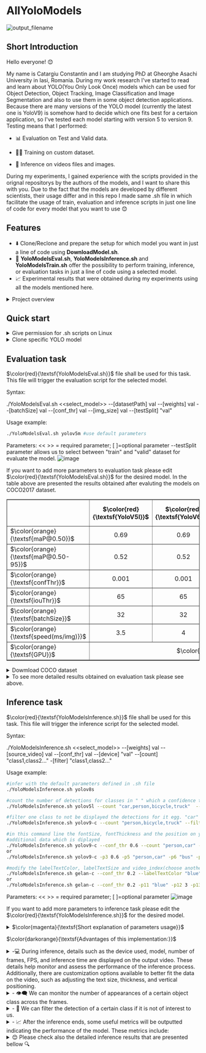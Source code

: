 # AllYoloModels
![output_filename](https://github.com/CostiCatargiu/AllYoloModels/assets/70476115/a8979dcb-2bb6-4f15-b4f9-10b3f99a7452)



## Short Introduction
Hello everyone! 😊

My name is Catargiu Constantin and I am studying PhD at Gheorghe Asachi University in Iasi, Romania. During my work research I've started to read and learn about YOLO(You Only Look Once) models which can be used for Object Detection, Object  Tracking, Image Classification and Image Segmentation and also to use them in some object detection applications. Because there are many versions of the YOLO model (currently the latest one is YoloV9) is somehow hard to decide which one fits best for a certaion application, so I've tested each model starting with version 5 to version 9. Testing means that I performed:

  - 📊 Evaluation on Test and Valid data.
  
  - 🏋️‍♂️ Training on custom dataset.
  
  - 🧠 Inference on videos files and images.

During my experiments, I gained experience with the scripts provided in the orignal repositorys by the authors of the models, and I want to share this with you. Due to the fact that the models are developed by different scientists, their  usage differ and in this repo I made same .sh file in which facilitate the usage of train, evaluation and inference scripts in just one line of code for every model that you want to use 😊

## Features

- ⬇️ Clone/Reclone and prepare the setup for which model you want in just a line of code using **DownloadModel.sh**.
- 🔧 **YoloModelsEval.sh**, **YoloModelsInference.sh** and **YoloModelsTrain.sh** offer the possibility to perform training, inference, or evaluation tasks in just a line of code using a selected model.
- 📈  Experimental results that were obtained during my experiments using all the models mentioned here.

<details>
  <summary>Project overview</summary>
After this repository is cloned the structure of the project will look like in the images bellow with the mention that the **YoloModels** directory is empty because no model is cloned there.

![image](https://github.com/CostiCatargiu/AllYoloModels/assets/70476115/76f8e45a-f182-48ff-860e-bf4094b66c2b) ![image](https://github.com/CostiCatargiu/AllYoloModels/assets/70476115/4aab8c84-1748-40bc-a399-fdecd570a6eb)

</details>

## Quick start

<details>
    <summary>Give permission for .sh scripts on Linux</summary>

  ```bash
  chmod +X DownloadModel.sh
  chmod +X YoloModelsEval.sh
  chmod +X YoloModelsInference.sh
  chmod +X YoloModelsTrain.sh

  ```

</details>

<details>
  <summary>Clone specific YOLO model</summary>
  
  To clone a specifi yolo model $\color{magenta}{\textsf{DownloadModel.sh}}$ is used that requires on parameter from the list  $\color{orange}{\textsf{(yolov5, yolov6, yolov7, yolov8, yolov9)}}$.
  
  ```bash
  ./DownloadModel.sh yolov5
  ```

Notice that first you clone the model, $\color{magenta}{\textsf{requirements.txt}}$ for it will be also installed.
After the model is cloned it will appear in $\color{magenta}{\textsf{YoloModels}}$ directory. If the model is already there and the script is executed a message will appear and ask if we want to reclone or no.

![image](https://github.com/CostiCatargiu/AllYoloModels/assets/70476115/ac73a342-45ef-4668-a298-0d481387bc18)

</details>


## Evaluation task

 $\color{red}{\textsf{YoloModelsEval.sh}}$ file shall be used for this task. This file will trigger the evaluation script for the selected model.

Syntax:

./YoloModelsEval.sh  <<select_model>> --[datasetPath] val --[weights] val --[batchSize] val --[conf_thr] val --[img_size] val --[testSplit] "val"

Usage example:
  ```bash
 ./YoloModelsEval.sh yolov5m #use default parameters
```
Parameters: 
 << >> = required parameter; [ ]=optional parameter
 --testSplit parameter allows us to select between "train" and "valid" dataset for evaluate the model.
![image](https://github.com/CostiCatargiu/AllYoloModels/assets/70476115/8e21d24a-c73b-4d63-ad9f-265fa56b8686)

If you want to add more parameters to evaluation task please edit $\color{red}{\textsf{YoloModelsEval.sh}}$ for the desired model. In the table above are presented the results obtained after evaluting the models on COCO2017 dataset.  

<table border="1">
  <tr>
    <th></th>
    <th align="center">$\color{red}{\textsf{YoloV5l}}$</th>
    <th align="center">$\color{red}{\textsf{YoloV6l}}$</th>
    <th align="center">$\color{red}{\textsf{YoloV7}}$</th>
    <th align="center">$\color{red}{\textsf{YoloV8l}}$</th>
    <th align="center">$\color{red}{\textsf{YoloV9-e}}$</th>
    <th align="center">$\color{red}{\textsf{YoloV9-gelan-e}}$</th>

  </tr>
  <tr>
    <td>$\color{orange}{\textsf{maP@0.50}}$</td>
    <td align="center">0.69</td>
    <td align="center">0.69</td>
    <td align="center">0.69</td>
    <td align="center">0.71</td>
    <td align="center">0.73</td>
    <td align="center">0.72</td>

  </tr>
    <tr>
    <td>$\color{orange}{\textsf{maP@0.50-95}}$</td>
    <td align="center">0.52</td>
    <td align="center">0.52</td>
    <td align="center">0.50</td>
    <td align="center">0.57</td>
    <td align="center">0.56</td>
    <td align="center">0.55</td>
    
  </tr>
  
  <tr>
    <td>$\color{orange}{\textsf{confThr}}$</td>
    <td align="center">0.001</td>
    <td align="center">0.001</td>
    <td align="center">0.001</td>
    <td align="center">0.001</td>
    <td align="center">0.001</td>
    <td align="center">0.001</td>

  </tr>
  <tr>
    <td>$\color{orange}{\textsf{iouThr}}$</td>
    <td align="center">65</td>
    <td align="center">65</td>
    <td align="center">65</td>
    <td align="center">65</td>
    <td align="center">65</td>
    <td align="center">65</td>
  </tr>
    <tr>
    <td>$\color{orange}{\textsf{batchSize}}$</td>
    <td align="center">32</td>
    <td align="center">32</td>
    <td align="center">32</td>
    <td align="center">32</td>
    <td align="center">32</td>
    <td align="center">32</td>
  </tr>
    <tr>
    <td>$\color{orange}{\textsf{speed(ms/img)}}$</td>
    <td align="center">3.5</td>
    <td align="center">4</td>
    <td align="center">4.4</td>
    <td align="center">4</td>
    <td align="center">9.2</td>
    <td align="center">8</td>

  </tr>
  <tr>
    <td>$\color{orange}{\textsf{GPU}}$</td>
    <td colspan="7" align="center" >$\color{green}{\textsf{NVIDIA GeForce RTX 4090, 24209MiB}}$</td>
  </tr>
  
</table>

<details>
  <summary>Dowmload COCO dataset</summary>

To download COCO dataset you can use $\color{red}{\textsf{Utility/DatasetDownloadScripts/getcoco.sh}}$ .

The dataset will be downloaded in $\color{red}{\textsf{Utility/COCOdatasets}}$.

Please note that the labels for the testing set are not available, or at least I didn't find them. Another observation is that for YoloV6, we need to use bounding box format labels instead of polygon format labels for the evaluation task.

In the **get_coco.sh** script, we can select between downloading the train, test, valid, and segment data. By default, all datasets will be downloaded.

The YAML file for COCO dataset is located at path $\color{red}{\textsf{Utility/YAMLconfigs/coco.yaml}}$

Dataset size is around 27GB ( 5000 valid images, 40 670 test images and 118 287 train images)
</details>

<details>
  <summary>To see more detailed results obtained on evaluation task please see above.</summary>


<details>
  <summary>Evaluation on COCO dataset using yolov5l </summary>

![image](https://github.com/CostiCatargiu/AllYoloModels/assets/70476115/3993b392-1120-480a-ade3-823087e5e1e1)


</details>

<details>
  <summary>Evaluation on COCO dataset using yolov6l </summary>

![image](https://github.com/CostiCatargiu/AllYoloModels/assets/70476115/b001d8d6-bff8-4a23-bb70-bebd7420bd96)

![image](https://github.com/CostiCatargiu/AllYoloModels/assets/70476115/46c44ab4-03b2-4313-bbc9-44ec6ba20c53)

</details>


<details>
  <summary>Evaluation on COCO dataset using yolov7 </summary>

![image](https://github.com/CostiCatargiu/AllYoloModels/assets/70476115/5eb42bbf-2647-4fa3-b9b6-e17b928d34ea)

![image](https://github.com/CostiCatargiu/AllYoloModels/assets/70476115/b73ccf56-b06d-484b-ab70-ec0ea560dfaf)

</details>


<details>
  <summary>Evaluation on COCO dataset using yolov8l </summary>

![image](https://github.com/CostiCatargiu/AllYoloModels/assets/70476115/069538f6-fa61-462f-bcb9-f95a871dca38)

![image](https://github.com/CostiCatargiu/AllYoloModels/assets/70476115/df790ffa-62d5-4ccf-a07d-6943d733b5f7)


</details>

<details>
  <summary>Evaluation on COCO dataset using yolov9-e </summary>

![image](https://github.com/CostiCatargiu/AllYoloModels/assets/70476115/cb58d821-0462-4c93-93f6-e110cdf0582e)

</details>

<details>
  <summary>Evaluation on COCO dataset using yolov9_gelan-e </summary>

![image](https://github.com/CostiCatargiu/AllYoloModels/assets/70476115/451f47b8-ca6a-40b8-ac9b-5e5ef451738f)

</details>

</details>

## Inference task

 $\color{red}{\textsf{YoloModelsInference.sh}}$ file shall be used for this task. This file will trigger the inference script for the selected model.

Syntax:

./YoloModelsInference.sh  <<select_model>> --[weights] val --[source_video] val --[conf_thr] val --[device] "val" --[count] "class1,class2..." -[filter] "class1,class2..."

Usage example:
  ```bash
#infer with the default parameters defined in .sh file
 ./YoloModelsInference.sh yolov8s

 #count the number of detections for classes in " " which a confidence threshold of 0.5
 ./YoloModelsInference.sh yolov5l --count "car,person,bicycle,truck"  --conf_thr 0.5

#filter one class to not be displayed the detections for it egg. "car" class
 ./YoloModelsInference.sh yolov9-c --count "person,bicycle,truck" --filter "car"  --conf_thr 0.5

#in this command line the fontSize, fontThickness and the position on y_axes are configured for a better appearence in the image of the
#additional data which is diplayed 
./YoloModelsInference.sh yolov9-c --conf_thr 0.6 --count "person,car" --filter "bus" --fontSize 1 --fontThickness 3 --ypos 50
or
./YoloModelsInference.sh yolov9-c -p3 0.6 -p5 "person,car" -p6 "bus" -p7 1 -p8 3 -p9 50

#modify the labelTextColor, labelTextSize and video_index(choose another video for inference from the list)
./YoloModelsInference.sh gelan-c --conf_thr 0.2 --labelTextColor "blue" --labelTextSize 3 --video_index 4
or
./YoloModelsInference.sh gelan-c --conf_thr 0.2 -p11 "blue" -p12 3 -p13 4

```
Parameters: 
 << >> = required parameter; [ ]=optional parameter
![image](https://github.com/CostiCatargiu/AllYoloModels/assets/70476115/d9df86a7-8ced-4f9c-acb5-3ca25d144793)

If you want to add more parameters to inference task please edit the $\color{red}{\textsf{YoloModelsInference.sh}}$ for the desired model.


<details>
  <summary>$\color{magenta}{\textsf{Short explanation of parameters usage}}$</summary>
  

The image above shows a variety of parameters available for selection, depending on what we aim to achieve in the inference task.
1. $\color{orange}{\textsf{model}}$: the only mandatory parameter required to initiate the inference process. It specifies the version of the YOLO model to be used for the inference task. The available options for this parameter are shown in the image above. All subsequent parameters are optional, and default values will be used if they are not provided.
   
2. $\color{orange}{\textsf{-p1 || --weights}}$: This parameter specifies the path to the weights that wiil be used for the inference. Default value for this:  $\color{blue}{\textsf{/ExperimentalResults/YoloV.../weights/<model>.pt}}$.

3. $\color{orange}{\textsf{p2 || --source video}}$: This parameter specifies the path to the video that will be used for inference. To simplify the selection of the desired video for inference, all files have been placed in a specific directory. From there, one can choose a video by indicating its index in the list (the image above displays all my test videos along with their respective indexes). The index of the video is specified using the next parameter.

4. $\color{orange}{\textsf{-p3 || --video index}}$: This parameter is used to indicate the list index of the video that will be used for inference.

5. $\color{orange}{\textsf{-p4 || --conf thr}}$: This parameter is used to set the cofindence threshold for the detection. Will be processed only the predictions with a precision greater than this threshold.

6. $\color{orange}{\textsf{-p5 || --device}}$: This parameter indicates the devide which will be used for the inference. We can choose 0 for GPU or "cpu".

7. $\color{orange}{\textsf{-p6 || --count}}$: This parameter is essentially a list where you can specify certain classes that the model was trained on. Using this parameter allows you to count and display the number of detections for the specified classes in each frame. By default this option is disabled.

8. $\color{orange}{\textsf{-p7 || --filter}}$: This parameter is essentially a list where you can specify certain classes that the model was trained on. Using this parameter allows you to exclude the specified classes from being displayed in the inference output. By default, this option is disabled.

9. $\color{orange}{\textsf{-p8 || --fontSize}}$: This parameter allows you to configure the text dimensions of the information displayed during video inference. This is useful because video resolutions can vary, and the text may be too small or too large depending on the resolution.

10. $\color{orange}{\textsf{-p9 || --fontThickness}}$: Similar to the previous parameter.

11.  $\color{orange}{\textsf{-p10 || --ypos}}$: This parameter is related to -p8 and -p9 and allows you to modify the distance between lines of displayed information to better fit within the image.

12. $\color{orange}{\textsf{-p11 || --thr metric}}$: This parameter sets a threshold for the metrics calculated after the inference process, based on the number of predictions per class and their confidence levels. Upon completion of the inference, a txt file with two tables will be generated: one displaying the number of predictions and their average precision for each class with a confidence greater than this threshold, and a second table with the same information for predictions with a confidence below this threshold.

13. $\color{orange}{\textsf{-p12 || --labelTextColor}}$: This parameter allows you to change the label text color, which can be useful when the text color is hard to distinguish from the background.

14. $\color{orange}{\textsf{-p13 || --labelTextSize}}$: This parameter allows you to adjust the label text size, which can be useful for different video resolutions where the text on certain labels may not be clearly visible.

</details>

$\color{darkorange}{\textsf{Advantages of this implementation:}}$

<details>
  <summary> -💻 During inference, details such as the device used, model, number of frames, FPS, and inference time are displayed on the output video. These details help monitor and assess the performance of the inference process. Additionally, there are customization options available to better fit the data on the video, such as adjusting the text size, thickness, and vertical positioning. </summary>

  ```bash
./YoloModelsInference.sh yolov8m --conf_thr 0.45 --count "car,person,bus,bicycle"  --labelTextColor "black" --fontSize 2 --fontThickness 2 --ypos 60 --video_index 15 --labelTextSize 2  --thr_metric 0.6
  ```
![image](https://github.com/CostiCatargiu/AllYoloModels/assets/70476115/cb0cc011-6ceb-4e74-87ee-90d2098981f1)

  ```bash
./YoloModelsInference.sh yolov8m --conf_thr 0.45 --count "car,person,bus,bicycle"  --labelTextColor "white" --fontSize 1 --fontThickness 2 --ypos 40 --video_index 15 --labelTextSize 5  --thr_metric 0.6
  ```
![image](https://github.com/CostiCatargiu/AllYoloModels/assets/70476115/24b5c096-174d-4c6a-ae24-a972a2ce1ba7)

</details>


<details>
  <summary> - 👁️‍🗨️ We can monitor the number of appearances of a certain object class across the frames. </summary>
  
![image](https://github.com/CostiCatargiu/AllYoloModels/assets/70476115/794b4565-5737-4563-aa48-a4592150f248)

</details>

  <details>
  <summary> - 🚫 We can filter the detection of a certain class if it is not of interest to us. </summary>
    
![image](https://github.com/CostiCatargiu/AllYoloModels/assets/70476115/22e8d381-8147-442e-a5b2-d47521270cc2)

</details>

  <details>
  <summary>  - 📈 After the inference ends, some useful metrics will be outputted indicating the performance of the model. These metrics include: </summary>
    
    a. The total number of objects detected for all classes in the video.

    b. The total number of detections for each class over the frames.
        
    c. The average precision for each class over the frames.
    
    d. The average FramesPerSecond (FPS).

    e. The time for inference process.
These metrics are saved in TXT format and are automatically stored after each inference task at the following path: egg. $\color{darkorange}{\textsf{ExperimentalRresults/YoloV9/inferGelan/exp28/gelan-c.txt}}$

  <details>
  <summary> gelan-c.txt </summary>
    
![image](https://github.com/CostiCatargiu/AllYoloModels/assets/70476115/729bd458-94f1-405e-936e-7a3a80102631)
  </details>
  
  <details>
  <summary> yolov9-c.txt </summary>
    
![image](https://github.com/CostiCatargiu/AllYoloModels/assets/70476115/415b0bbe-608a-40a3-a900-05db8582557d)
  </details>

  <details>
  <summary>yolov8l.txt </summary>
    
![image](https://github.com/CostiCatargiu/AllYoloModels/assets/70476115/b707923b-341b-4939-b639-f319b3a3257e)
  </details>


Additionally, there's an option to create a separate TXT file that compares the results obtained from each model after inference.The key advantage of this new TXT file is that it structures the data into tables, enabling straightforward and efficient comparison of performance across different models. This tabular arrangement simplifies the analysis, allowing users to quickly assess and contrast the effectiveness of each model based on two metrics: average precision per class and total number of detection per class. This organized format is especially beneficial for identifying the most suitable model for specific tasks or environments.

To generate this new metric we need to follow 2 steps:
1. Put the .txt files that you want to compare at the following path: $\color{darkorange}{\textsf{ExperimentalResults/Metrics/}}$
2. Execute the .py script:  $\color{darkorange}{\textsf{Utils/Scripts/generatemetric.py}}$. The script will generate a $\color{darkorange}{\textsf{Utils/Scripts/metric.txt}}$ file that contains the compared data for the models selected. 

![image](https://github.com/CostiCatargiu/AllYoloModels/assets/70476115/f27e1111-61e3-4857-ab3b-cb505dfcc2e5)

![image](https://github.com/CostiCatargiu/AllYoloModels/assets/70476115/12de89ca-4d52-412c-9b1f-20a8ab48b820)

![image](https://github.com/CostiCatargiu/AllYoloModels/assets/70476115/1d680e7a-66d8-45f3-b655-a954af175738)


</details>


</details>

  <details>
  <summary> 😊 Please check also the detailed inference results that are presented bellow 🔍 </summary>

<details>
  <summary> Compariston between results obtained after inference on video using all 6 models </summary>

<table border="1">
  <tr>
    <th></th>
    <th align="center">$\color{red}{\textsf{classes}}$</th>
    <th align="center">$\color{red}{\textsf{YoloV5l}}$</th>
    <th align="center">$\color{red}{\textsf{YoloV6l}}$</th>
    <th align="center">$\color{red}{\textsf{YoloV7}}$</th>
    <th align="center">$\color{red}{\textsf{YoloV8l}}$</th>
    <th align="center">$\color{red}{\textsf{YoloV9-c}}$</th>
    <th align="center">$\color{red}{\textsf{YoloV9-gelan-c}}$</th>
  </tr>

  <tr>
    <td>$\color{orange}{\textsf{nrDetects}}$</td>
    <td>$\color{orange}{\textsf{person}}$</td>
    <td align="center">9779</td>
    <td align="center">10385</td>
    <td align="center">10962</td>
    <td align="center">9924</td>
    <td align="center">10009</td>
    <td align="center">13342</td>
  </tr>
    <tr>
    <td>$\color{orange}{\textsf{avgConf}}$</td>
    <td>$\color{orange}{\textsf{person}}$</td>
    <td align="center">0.55</td>
    <td align="center">0.67</td>
    <td align="center">0.57</td>
    <td align="center">0.68</td>
    <td align="center">0.58</td>
    <td align="center">0.59</td>
  </tr>
  <tr>
    <td>$\color{orange}{\textsf{nrDetects}}$</td>
    <td>$\color{orange}{\textsf{bicycle}}$</td>
    <td align="center">1909</td>
    <td align="center">1656</td>
    <td align="center">1984</td>
    <td align="center">1567</td>
    <td align="center">1361</td>
    <td align="center">2644</td>
  </tr>
    <tr>
    <td>$\color{orange}{\textsf{avgConf}}$</td>
    <td>$\color{orange}{\textsf{bicycle}}$</td>
    <td align="center">0.60</td>
    <td align="center">0.83</td>
    <td align="center">0.65</td>
    <td align="center">0.54</td>
    <td align="center">0.65</td>
    <td align="center">0.68</td>
  </tr>
  <tr>
    <td>$\color{orange}{\textsf{nrDetects}}$</td>
    <td>$\color{orange}{\textsf{car}}$</td>
    <td align="center">16668</td>
    <td align="center">14124</td>
    <td align="center">13396</td>
    <td align="center">13482</td>
    <td align="center">13514</td>
    <td align="center">15156</td>
  </tr>
    <tr>
    <td>$\color{orange}{\textsf{avgConf}}$</td>
    <td>$\color{orange}{\textsf{car}}$</td>
    <td align="center">0.71</td>
    <td align="center">0.70</td>
    <td align="center">0.76</td>
    <td align="center">0.75</td>
    <td align="center">0.74</td>
    <td align="center">0.76</td>
  </tr>
    <tr>
    <td>$\color{orange}{\textsf{nrDetects}}$</td>
    <td>$\color{orange}{\textsf{truck}}$</td>
    <td align="center">2586</td>
    <td align="center">4664</td>
    <td align="center">5880</td>
    <td align="center">4167</td>
    <td align="center">4710</td>
    <td align="center">6391</td>
  </tr>
    <tr>
    <td>$\color{orange}{\textsf{avgConf}}$</td>
    <td>$\color{orange}{\textsf{truck}}$</td>
    <td align="center">0.88</td>
    <td align="center">0.75</td>
    <td align="center">0.89</td>
    <td align="center">0.73</td>
    <td align="center">0.86</td>
    <td align="center">0.86</td>
  </tr>
    <tr>
    <td>$\color{orange}{\textsf{nrDetects}}$</td>
    <td>$\color{orange}{\textsf{bus}}$</td>
    <td align="center">2008</td>
    <td align="center">2175</td>
    <td align="center">1534</td>
    <td align="center">1919</td>
    <td align="center">1712</td>
    <td align="center">1660</td>
  </tr>
    <tr>
    <td>$\color{orange}{\textsf{avgConf}}$</td>
    <td>$\color{orange}{\textsf{bus}}$</td>
    <td align="center">0.85</td>
    <td align="center">0.83</td>
    <td align="center">0.86</td>
    <td align="center">0.79</td>
    <td align="center">0.83</td>
    <td align="center">0.83</td>
  </tr>
      <tr>
    <td>$\color{orange}{\textsf{nrDetects}}$</td>
    <td>$\color{orange}{\textsf{traffic light}}$</td>
    <td align="center">1272</td>
    <td align="center">861</td>
    <td align="center">1456</td>
    <td align="center">918</td>
    <td align="center">1007</td>
    <td align="center">3278</td>
  </tr>
    <tr>
    <td>$\color{orange}{\textsf{avgConf}}$</td>
    <td>$\color{orange}{\textsf{traffic light}}$</td>
    <td align="center">0.90</td>
    <td align="center">0.78</td>
    <td align="center">0.92</td>
    <td align="center">0.61</td>
    <td align="center">0.89</td>
    <td align="center">0.90</td>
  </tr>
      <tr>
    <td>$\color{orange}{\textsf{nrDetects}}$</td>
    <td>$\color{orange}{\textsf{motorcycle}}$</td>
    <td align="center">703</td>
    <td align="center">194</td>
    <td align="center">334</td>
    <td align="center">349</td>
    <td align="center">84</td>
    <td align="center">1640</td>
  </tr>
    <tr>
    <td>$\color{orange}{\textsf{avgConf}}$</td>
    <td>$\color{orange}{\textsf{motorcycle}}$</td>
    <td align="center">0.83</td>
    <td align="center">0.7</td>
    <td align="center">0.86</td>
    <td align="center">0.56</td>
    <td align="center">0.79</td>
    <td align="center">0.82</td>
  </tr>
      <tr>
    <td>$\color{orange}{\textsf{nrDetects}}$</td>
    <td>$\color{orange}{\textsf{backpack}}$</td>
    <td align="center">134</td>
    <td align="center">0</td>
    <td align="center">8</td>
    <td align="center">7</td>
    <td align="center">1</td>
    <td align="center">139</td>
  </tr>
    <tr>
    <td>$\color{orange}{\textsf{avgConf}}$</td>
    <td>$\color{orange}{\textsf{backpack}}$</td>
    <td align="center">0.90</td>
    <td align="center">0.00</td>
    <td align="center">0.93</td>
    <td align="center">0.54</td>
    <td align="center">0.91</td>
    <td align="center">0.91</td>
  </tr>
        <tr>
    <td>$\color{orange}{\textsf{nrDetects}}$</td>
    <td>$\color{orange}{\textsf{stop sign}}$</td>
    <td align="center">274</td>
    <td align="center">74</td>
    <td align="center">16</td>
    <td align="center">0</td>
    <td align="center">0.72</td>
    <td align="center">112</td>
  </tr>
    <tr>
    <td>$\color{orange}{\textsf{avgConf}}$</td>
    <td>$\color{orange}{\textsf{stops sign}}$</td>
    <td align="center">0.89</td>
    <td align="center">0.7</td>
    <td align="center">0.91</td>
    <td align="center">0.00</td>
    <td align="center">0.72</td>
    <td align="center">0.91</td>
  </tr>
    <tr>
    <td>$\color{orange}{\textsf{nrDetects}}$</td>
    <td>$\color{orange}{\textsf{suitcase}}$</td>
    <td align="center">0</td>
    <td align="center">0</td>
    <td align="center">0</td>
    <td align="center">0</td>
    <td align="center">0</td>
    <td align="center">41</td>
  </tr>
    <tr>
    <td>$\color{orange}{\textsf{avgConf}}$</td>
    <td>$\color{orange}{\textsf{suitcase}}$</td>
    <td align="center">0.00</td>
    <td align="center">0.00</td>
    <td align="center">0.00</td>
    <td align="center">0.00</td>
    <td align="center">0.00</td>
    <td align="center">0.92</td>
  </tr>
      <tr>
    <td>$\color{orange}{\textsf{nrDetects}}$</td>
    <td>$\color{orange}{\textsf{potted plant}}$</td>
    <td align="center">14</td>
    <td align="center">0</td>
    <td align="center">0</td>
    <td align="center">6</td>
    <td align="center">0.72</td>
    <td align="center">1</td>
  </tr>
    <tr>
    <td>$\color{orange}{\textsf{avgConf}}$</td>
    <td>$\color{orange}{\textsf{potted plant}}$</td>
    <td align="center">0.89</td>
    <td align="center">0.00</td>
    <td align="center">0.00</td>
    <td align="center">0.54</td>
    <td align="center">0.00</td>
    <td align="center">0.92</td>
  </tr>
        <tr>
    <td>$\color{orange}{\textsf{nrDetects}}$</td>
    <td>$\color{orange}{\textsf{bird}}$</td>
    <td align="center">3</td>
    <td align="center">0</td>
    <td align="center">0</td>
    <td align="center">0</td>
    <td align="center">0</td>
    <td align="center">11</td>
  </tr>
    <tr>
    <td>$\color{orange}{\textsf{avgConf}}$</td>
    <td>$\color{orange}{\textsf{bird}}$</td>
    <td align="center">0.89</td>
    <td align="center">0.00</td>
    <td align="center">0.00</td>
    <td align="center">0.00</td>
    <td align="center">0.00</td>
    <td align="center">0.92</td>
  </tr>
        <tr>
    <td>$\color{orange}{\textsf{nrDetects}}$</td>
    <td>$\color{orange}{\textsf{handbag}}$</td>
    <td align="center">2</td>
    <td align="center">39</td>
    <td align="center">127</td>
    <td align="center">4</td>
    <td align="center">40</td>
    <td align="center">143</td>
  </tr>
    <tr>
    <td>$\color{orange}{\textsf{avgConf}}$</td>
    <td>$\color{orange}{\textsf{handbag}}$</td>
    <td align="center">0.89</td>
    <td align="center">0.63</td>
    <td align="center">0.92</td>
    <td align="center">0.53</td>
    <td align="center">0.89</td>
    <td align="center">0.91</td>
  </tr>
      <tr>
    <td>$\color{orange}{\textsf{nrDetects}}$</td>
    <td>$\color{orange}{\textsf{train}}$</td>
    <td align="center">4</td>
    <td align="center">0</td>
    <td align="center">0</td>
    <td align="center">0</td>
    <td align="center">0.72</td>
    <td align="center">0</td>
  </tr>
    <tr>
    <td>$\color{orange}{\textsf{avgConf}}$</td>
    <td>$\color{orange}{\textsf{train}}$</td>
    <td align="center">0.86</td>
    <td align="center">0.00</td>
    <td align="center">0.00</td>
    <td align="center">0.00</td>
    <td align="center">0.00</td>
    <td align="center">0.00</td>
  </tr>
        <tr>
    <td colspan="2" align="center" >$\color{ORANGE}{\textsf{Total detections}}$</td>
    <td align="center">35356</td>
    <td align="center">34622</td>
    <td align="center">34897</td>
    <td align="center">32363</td>
    <td align="center">32439</td>
    <td align="center">44549</td>  
    </tr>
      <tr>
    <td colspan="2" align="center" >$\color{ORANGE}{\textsf{Average FPS}}$</td>
    <td align="center">216</td>
    <td align="center">136</td>
    <td align="center">285</td>
    <td align="center">150</td>
    <td align="center">107</td>
    <td align="center">75</td>  
    </tr>
  <tr>
    <td colspan="2" align="center" >$\color{orange}{\textsf{GPU}}$</td>
    <td colspan="7" align="center" >$\color{green}{\textsf{NVIDIA GeForce RTX 4090, 24209MiB}}$</td>
  </tr>
  
</table>

</details>

<details>
  <summary> Inference on video using yolov5l </summary>

![image](https://github.com/CostiCatargiu/AllYoloModels/assets/70476115/f54e0662-2e1b-4dfa-b0af-e1857c752838)

![image](https://github.com/CostiCatargiu/AllYoloModels/assets/70476115/6c292903-44f4-4c30-8c39-084614a4f84d)

</details>

<details>
  <summary> Inference on video using yolov6l </summary>

![image](https://github.com/CostiCatargiu/AllYoloModels/assets/70476115/cfae5500-eb5e-4006-99cc-2d3187ad0b62)

![image](https://github.com/CostiCatargiu/AllYoloModels/assets/70476115/4d5b2a1e-23c7-4640-99f7-47ee4432ff03)

</details>


<details>
  <summary> Inference on video using yolov7 </summary>

![image](https://github.com/CostiCatargiu/AllYoloModels/assets/70476115/3cb56454-d93a-4188-926a-b50be3919708)

![image](https://github.com/CostiCatargiu/AllYoloModels/assets/70476115/468e023b-34d0-4544-ac47-9703f3111fb6)

</details>

<details>
  <summary> Inference on video using yolov8l </summary>

![image](https://github.com/CostiCatargiu/AllYoloModels/assets/70476115/079c2685-8089-4ad4-8a1b-39047a52ac6c)

![image](https://github.com/CostiCatargiu/AllYoloModels/assets/70476115/cbe0c65a-0299-4eda-83f1-d10af1b5c34f)

</details>


<details>
  <summary> Inference on video using yolov9-c </summary>
  
![image](https://github.com/CostiCatargiu/AllYoloModels/assets/70476115/d526fe75-dc57-4f45-af5e-05ac709c047a)
![image](https://github.com/CostiCatargiu/AllYoloModels/assets/70476115/fa12797c-a2e5-4c24-b13c-2304479031c2)


</details>

<details>
  <summary> Inference on video using yolov9-gelan-c </summary>

![image](https://github.com/CostiCatargiu/AllYoloModels/assets/70476115/26bcecde-4552-4622-978a-29d1bd587891)

![image](https://github.com/CostiCatargiu/AllYoloModels/assets/70476115/88f164f1-9f9d-48b5-8470-e7a419bd9134)

</details>
</details>
